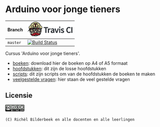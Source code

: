 # Arduino voor jonge tieners

Branch|[![Travis CI logo](TravisCI.png)](https://travis-ci.org)
---|---
`master`|[![Build Status](https://travis-ci.org/richelbilderbeek/arduino_voor_jonge_tieners.svg?branch=master)](https://travis-ci.org/richelbilderbeek/arduino_voor_jonge_tieners)

Cursus 'Arduino voor jonge tieners'. 

 * [boeken](boeken/README.md): download hier de boeken op A4 of A5 formaat
 * [hoofdstukken](hoofdstukken/README.md): dit zijn de losse hoofdstukken
 * [scripts](scripts/README.md): dit zijn scripts om van de hoofdstukken de boeken te maken
 * [veelgestelde vragen](faq.md): hier staan de veel gestelde vragen

## Licensie

![CC-BY-NC-SA](CC-BY-NC-SA.png)

```
(C) Richèl Bilderbeek en alle docenten en alle leerlingen
```

